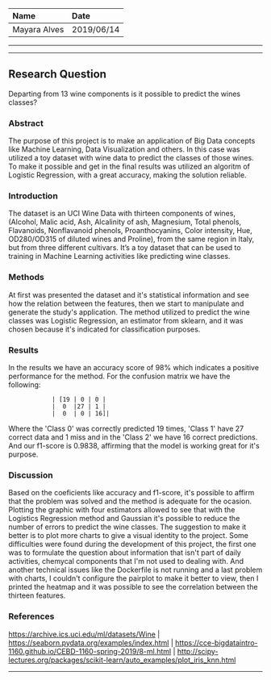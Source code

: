 | Name | Date |
|:-------|:---------------|
|Mayara Alves | 2019/06/14|

-----


-----

## Research Question

Departing from 13 wine components is it possible to predict the wines classes?

### Abstract
The purpose of this project is to make an application of Big Data concepts like Machine Learning, Data Visualization and others. In this case was utilized a toy dataset with wine data to predict the classes of those wines. To make it possible and get in the final results was utilized an algoritm of Logistic Regression, with a great accuracy, making the solution reliable.


### Introduction

The dataset is an UCI Wine Data with thirteen components of wines, (Alcohol, Malic acid, Ash, Alcalinity of ash, Magnesium, Total phenols, Flavanoids, Nonflavanoid phenols, Proanthocyanins, Color intensity, Hue, OD280/OD315 of diluted wines and Proline), from the same region in Italy, but from three different cultivars. It’s a toy dataset that can be used to training in Machine Learning activities like predicting wine classes.


### Methods

At first was presented the dataset and it's statistical information and see how the relation between the features, then we start to manipulate and generate the study's application.
The method utilized to predict the wine classes was Logistic Regression, an estimator from sklearn, and it was chosen because it's indicated for classification purposes.


### Results

In the results we have an accuracy score of 98% which indicates a positive performance for the method. 
For the confusion matrix we have the following:

                | [19 | 0 | 0 |
                |  0  |27 | 1 |
                |  0  | 0 | 16]|

Where the 'Class 0' was correctly predicted 19 times, 'Class 1' have 27 correct data and 1 miss and in the 'Class 2' we have 16 correct predictions. And our f1-score is 0.9838, affirming that the model is working great for it's purpose.


                   


### Discussion
Based on the coeficients like accuracy and f1-score, it's possible to affirm that the problem was solved and the method is adequate for the ocasion. Plotting the graphic with four estimators allowed to see that with the Logistics Regression method and Gaussian it's possible to reduce the number of errors to predict the wine classes.
The suggestion to make it better is to plot more charts to give a visual identity to the project. Some difficulties were found during the development of this project, the first one was to formulate the question about information that isn't part of daily activities, chemycal components that I'm not used to dealing with. And another technical issues like the Dockerfile is not running and a last problem with charts, I couldn't configure the pairplot to make it better to view, then I printed the heatmap and it was possible to see the correlation between the thirteen features. 



### References
https://archive.ics.uci.edu/ml/datasets/Wine |
https://seaborn.pydata.org/examples/index.html |
https://cce-bigdataintro-1160.github.io/CEBD-1160-spring-2019/8-ml.html |
http://scipy-lectures.org/packages/scikit-learn/auto_examples/plot_iris_knn.html


-------
